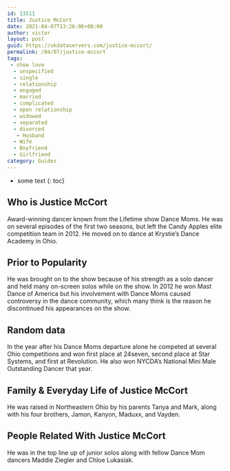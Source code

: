 ```yaml
---
id: 13511
title: Justice McCort
date: 2021-04-07T13:26:06+00:00
author: victor
layout: post
guid: https://ukdataservers.com/justice-mccort/
permalink: /04/07/justice-mccort
tags:
 - show love
  - unspecified
  - single
  - relationship
  - engaged
  - married
  - complicated
  - open relationship
  - widowed
  - separated
  - divorced
   - Husband
  - Wife
  - Boyfriend
  - Girlfriend
category: Guides
---
```


* some text
{: toc}


## Who is Justice McCort



Award-winning dancer known from the Lifetime show Dance Moms. He was on several episodes of the first two seasons, but left the Candy Apples elite competition team in 2012. He moved on to dance at Krystie&#8217;s Dance Academy in Ohio. 

                
                
                
## Prior to Popularity



He was brought on to the show because of his strength as a solo dancer and held many on-screen solos while on the show. In 2012 he won Mast Dance of America but his involvement with Dance Moms caused controversy in the dance community, which many think is the reason he discontinued his appearances on the show. 

                
                
                
## Random data



In the year after his Dance Moms departure alone he competed at several Ohio competitions and won first place at 24seven, second place at Star Systems, and first at Revolution. He also won NYCDA&#8217;s National Mini Male Outstanding Dancer that year. 

                
                
                
## Family & Everyday Life of Justice McCort



He was raised in Northeastern Ohio by his parents Tanya and Mark, along with his four brothers, Jamon, Kanyon, Maduxx, and Vayden. 

                
                
                
## People Related With Justice McCort



He was in the top line up of junior solos along with fellow Dance Mom dancers Maddie Ziegler and Chloe Lukasiak. 

                
              
            
          
          
          